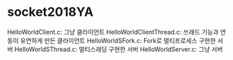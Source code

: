 # socket2018YA
HelloWorldClient.c: 그냥 클라이언트
HelloWorldClientThread.c: 쓰래드 기능과 연동이 유연하게 만든 클라이언트
HelloWorldSFork.c: Fork로 멀티프로세스 구현한 서버
HelloWorldSThread.c: 멀티스래딩 구현한 서버
HelloWorldServer.c: 그냥 서버
